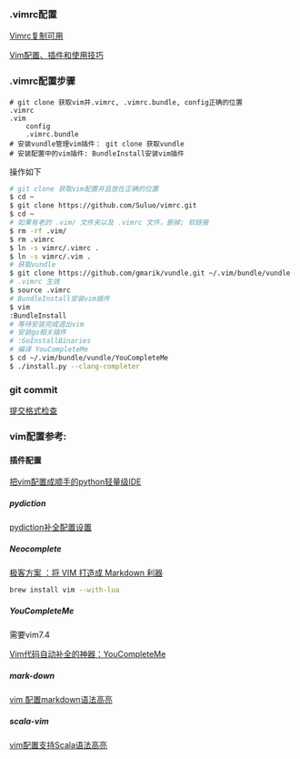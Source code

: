 ### .vimrc配置
[Vimrc复制可用](http://www.cnblogs.com/wangj08/archive/2013/03/13/2957309.html)

[Vim配置、插件和使用技巧](http://www.jianshu.com/p/a0b452f8f720)

### .vimrc配置步骤
```
# git clone 获取vim并.vimrc, .vimrc.bundle, config正确的位置
.vimrc
.vim
    config
    .vimrc.bundle
# 安装vundle管理vim插件： git clone 获取vundle
# 安装配置中的vim插件: BundleInstall安装vim插件
```

操作如下
```bash
# git clone 获取vim配置并且放在正确的位置
$ cd ~
$ git clone https://github.com/Suluo/vimrc.git
$ cd ~
# 如果有老的 .vim/ 文件夹以及 .vimrc 文件，删掉; 软链接
$ rm -rf .vim/
$ rm .vimrc
$ ln -s vimrc/.vimrc .
$ ln -s vimrc/.vim .
# 获取vundle
$ git clone https://github.com/gmarik/vundle.git ~/.vim/bundle/vundle
# .vimrc 生效
$ source .vimrc
# BundleInstall安装vim插件
$ vim
:BundleInstall
# 等待安装完成退出vim
# 安装go相关插件
# :GoInstallBinaries
# 编译 YouCompleteMe
$ cd ~/.vim/bundle/vundle/YouCompleteMe
$ ./install.py --clang-completer
```

### git commit
[提交格式检查](https://github.com/conventional-changelog-archived-repos/validate-commit-msg)


### vim配置参考:
#### 插件配置
[把vim配置成顺手的python轻量级IDE](http://www.jianshu.com/p/f0513d18742a)
##### pydiction
[pydiction补全配置设置](http://zhujiangtao.blog.51cto.com/6387416/1384003)
##### Neocomplete
[极客方案 ：将 VIM 打造成 Markdown 利器](https://sspai.com/post/36111)
```bash
brew install vim --with-lua
```

##### YouCompleteMe
需要vim7.4

[Vim代码自动补全的神器：YouCompleteMe](http://blog.jobbole.com/58978/)

##### mark-down
[vim 配置markdown语法高亮](http://luodw.cc/2015/09/26/vim-md/)

##### scala-vim
[vim配置支持Scala语法高亮](https://wongxingjun.github.io/2015/04/15/vim%E9%85%8D%E7%BD%AE%E6%94%AF%E6%8C%81Scala%E8%AF%AD%E6%B3%95%E9%AB%98%E4%BA%AE/)
